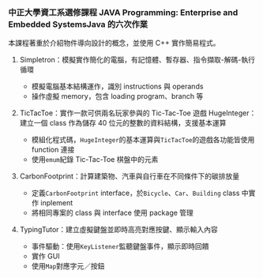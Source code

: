 ### 中正大學資工系選修課程 JAVA Programming: Enterprise and Embedded SystemsJava 的六次作業
本課程著重於介紹物件導向設計的概念，並使用 C++ 實作簡易程式。

1. Simpletron：模擬實作簡化的電腦，有記憶體、暫存器、指令擷取-解碼-執行循環
   * 模擬電腦基本結構運作，識別 instructions 與 operands
   * 操作虛擬 memory，包含 loading program、branch 等 

2. TicTacToe：實作一款可供兩名玩家參與的 Tic-Tac-Toe 遊戲
   HugeInteger：建立一個 class 作為儲存 40 位元的整數的資料結構，支援基本運算
   * 模組化程式碼，`HugeInteger`的基本運算與`TicTacToe`的遊戲各功能皆使用 function 連接
   * 使用`emum`紀錄 Tic-Tac-Toe 棋盤中的元素

3. CarbonFootprint：計算建築物、汽車與自行車在不同條件下的碳排放量
   * 定義`CarbonFootprint` interface，於`Bicycle`、`Car`、`Building` class 中實作 inplement
   * 將相同專案的 class 與 interface 使用 package 管理

4. TypingTutor：建立虛擬鍵盤並即時高亮對應按鍵、顯示輸入內容
   * 事件驅動：使用`KeyListener`監聽鍵盤事件，顯示即時回饋
   * 實作 GUI
   * 使用`Map`對應字元／按鈕
